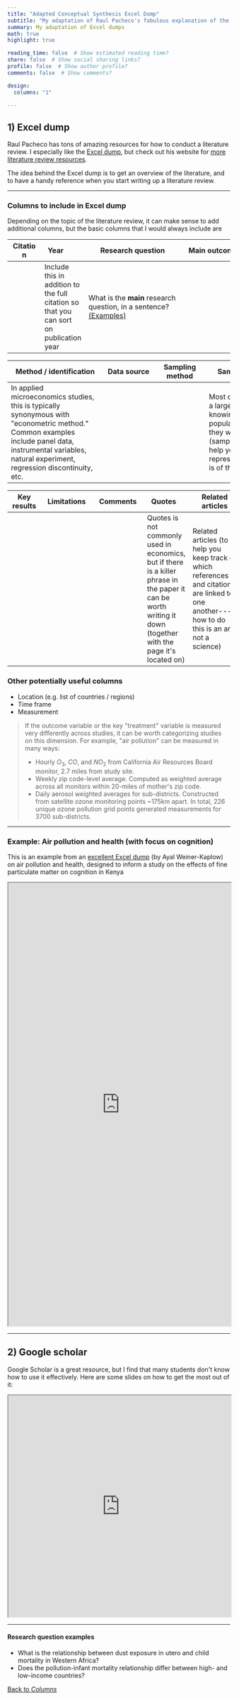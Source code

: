 ```yaml
---
title: "Adapted Conceptual Synthesis Excel Dump"
subtitle: "My adaptation of Raul Pacheco's fabulous explanation of the Conceptual Synthesis Excel Dump + some tips on using google scholar effectively"
summary: My adaptation of Excel dumps
math: true
highlight: true

reading_time: false  # Show estimated reading time?
share: false  # Show social sharing links?
profile: false  # Show author profile?
comments: false  # Show comments?

design:
  columns: "1"

---
```


## 1) Excel dump

Raul Pacheco has tons of amazing resources for how to conduct a literature review. I especially like the [Excel dump](http://www.raulpacheco.org/2016/06/synthesizing-different-bodies-of-work-in-your-literature-review-the-conceptual-synthesis-excel-dump-technique/), but check out his website for [more literature review resources](http://www.raulpacheco.org/resources/literature-reviews/).


The idea behind the Excel dump is to get an overview of the literature, and to have a handy reference when you start writing up a literature review.

---

### Columns to include in Excel dump
Depending on the topic of the literature review, it can make sense to add additional columns, but the basic columns that I would always include are

| <div style="width:60px">Citation</div> | <div style="width:50px"> Year</div> | <div style="width:200px">Research question</div> | <div style="width:200px"> Main outcome variable </div> |
| -------- | ---- | ----------------- | --------------------- |
| | Include this in addition to the full citation so that you can sort on publication year | What is the **main** research question, in a sentence? [(Examples)](#research-question-examples) | |


| <div style="width:200px">Method / identification</div> | <div style="width:100px">Data source</div> | <div style="width:100px">Sampling method </div>| <div style="width:200px">Sample & population </div>|
| --------------          | ----------- | --------------- | ------------ |
In applied microeconomics studies, this is typically synonymous with "econometric method." Common examples include panel data, instrumental variables, natural experiment, regression discontinuity, etc. | | | Most data are a sample of a larger population; knowing who this population is and how they were drawn (sampling method) can help you assess how representative the sample is of that population |

| <div style="width:60px">Key results </div> | <div style="width:100px">Limitations </div> | <div style="width:100px">Comments </div> | <div style="width:75px">Quotes </div> | <div style="width:100px">Related articles </div> |
| --------    | ----------- | -------- | ------ | --------- |
| | | | Quotes is not commonly used in economics, but if there is a killer phrase in the paper it can be worth writing it down (together with the page it's located on) | Related articles (to help you keep track of which references and citations are linked to one another---how to do this is an art, not a science) |

### Other potentially useful columns
* Location (e.g. list of countries / regions)
* Time frame
* Measurement
> If the outcome variable or the key "treatment" variable is measured very differently across studies, it can be worth categorizing studies on this dimension. For example, "air pollution" can be measured in many ways:
> * Hourly $O_{3}$, $CO$, and $NO_{2}$ from California Air Resources Board monitor, 2.7 miles from study site.
> * Weekly zip code-level average. Computed as weighted average across all monitors within 20-miles of mother's zip code.
> * Daily aerosol weighted averages for sub-districts. Constructed from satellite ozone monitoring points ~175km apart. In total, 226 unique ozone pollution grid points generated measurements for 3700 sub-districts.

---

### Example: Air pollution and health (with focus on cognition)

This is an example from an [excellent Excel dump](https://docs.google.com/spreadsheets/d/1DXufsPnQLyOyV4YsJvJR2fTZji_4pN8Pts5qNax3ESU/edit?usp=sharing) (by Ayal Weiner-Kaplow) on air pollution and health, designed to inform a study on the effects of fine particulate matter on cognition in Kenya


<div width="1000px;" position="relative;" left="50%;" right="50%;" margin-left="-50vw;" margin-right="-50vw;" class="embed-responsive embed-responsive-16by9">
<iframe width="100%;" height="1000px;" src="https://docs.google.com/spreadsheets/d/e/2PACX-1vSX0cZ8bX76nBnzzyS7EOPGBZ1HxFaWC8n5Imc-FUd0_nnYZUHMSlY-D4_c0sK6JaZak_3TlAgz4bHm/pubhtml?gid=0&amp;single=true&amp;widget=true&amp;headers=false"></iframe>
</div>

---

## 2) Google scholar

Google Scholar is a great resource, but I find that many students don't know how to use it effectively. Here are some slides on how to get the most out of it:

<div width="1000px;" position="relative;" left="50%;" right="50%;" margin-left="-50vw;" margin-right="-50vw;" class="embed-responsive embed-responsive-16by9">
<iframe src="https://slides.com/emiliatjernstrom/finding-sources/embed" width="100%" height="500px;" scrolling="no" frameborder="5" webkitallowfullscreen mozallowfullscreen allowfullscreen></iframe>
</div>

---

#### Research question examples
* What is the relationship between dust exposure in utero and child mortality in Western Africa?
*  Does the pollution-infant mortality relationship differ between high- and low-income countries?

[Back to _Columns_](#columns-to-include-in-excel-dump)
